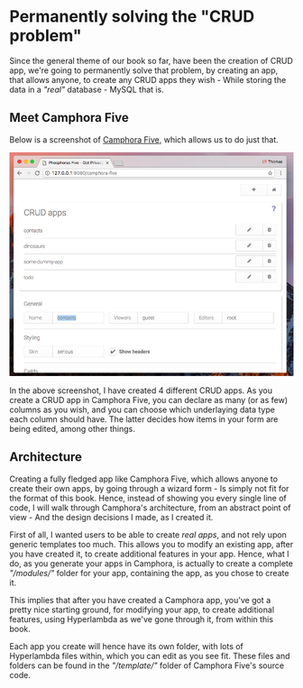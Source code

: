 # Permanently solving the "CRUD problem"

Since the general theme of our book so far, have been the creation of CRUD app, we're going to permanently solve that problem, by creating an app, that allows anyone, to create any CRUD apps they wish - While storing the data in a _"real"_ database - MySQL that is.

## Meet Camphora Five

Below is a screenshot of [Camphora Five](https://github.com/polterguy/camphora-five), which allows us to do just that.

![alt tag](screenshots/chapter-19-3.png)

In the above screenshot, I have created 4 different CRUD apps. As you create a CRUD app in Camphora Five, you can declare as many (or as few) columns as you wish, and you can choose which underlaying data type each column should have. The latter decides how items in your form are being edited, among other things.

## Architecture

Creating a fully fledged app like Camphora Five, which allows anyone to create their own apps, by going through a wizard form - Is simply not fit for the format of this book. Hence, instead of showing you every single line of code, I will walk through Camphora's architecture, from an abstract point of view - And the design decisions I made, as I created it.

First of all, I wanted users to be able to create _real apps_, and not rely upon generic templates too much. This allows you to modify an existing app, after you have created it, to create additional features in your app. Hence, what I do, as you generate your apps in Camphora, is actually to create a complete _"/modules/"_ folder for your app, containing the app, as you chose to create it.

This implies that after you have created a Camphora app, you've got a pretty nice starting ground, for modifying your app, to create additional features, using Hyperlambda as we've gone through it, from within this book.

Each app you create will hence have its own folder, with lots of Hyperlambda files within, which you can edit as you see fit. These files and folders can be found in the _"/template/"_ folder of Camphora Five's source code.

